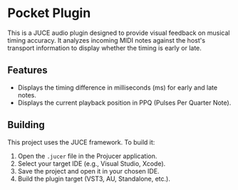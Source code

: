 # Pocket Plugin

This is a JUCE audio plugin designed to provide visual feedback on musical timing accuracy. It analyzes incoming MIDI notes against the host's transport information to display whether the timing is early or late.

## Features

*   Displays the timing difference in milliseconds (ms) for early and late notes.
*   Displays the current playback position in PPQ (Pulses Per Quarter Note).

## Building

This project uses the JUCE framework. To build it:
1.  Open the `.jucer` file in the Projucer application.
2.  Select your target IDE (e.g., Visual Studio, Xcode).
3.  Save the project and open it in your chosen IDE.
4.  Build the plugin target (VST3, AU, Standalone, etc.). 